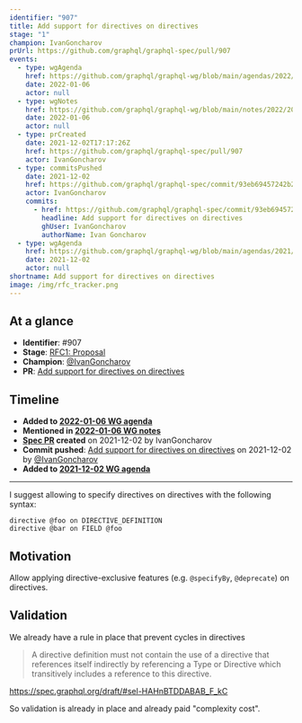 ```yaml
---
identifier: "907"
title: Add support for directives on directives
stage: "1"
champion: IvanGoncharov
prUrl: https://github.com/graphql/graphql-spec/pull/907
events:
  - type: wgAgenda
    href: https://github.com/graphql/graphql-wg/blob/main/agendas/2022/2022-01-06.md
    date: 2022-01-06
    actor: null
  - type: wgNotes
    href: https://github.com/graphql/graphql-wg/blob/main/notes/2022/2022-01-06.md
    date: 2022-01-06
    actor: null
  - type: prCreated
    date: 2021-12-02T17:17:26Z
    href: https://github.com/graphql/graphql-spec/pull/907
    actor: IvanGoncharov
  - type: commitsPushed
    date: 2021-12-02
    href: https://github.com/graphql/graphql-spec/commit/93eb69457242b2fd2d30181d6badf90032dd448b
    actor: IvanGoncharov
    commits:
      - href: https://github.com/graphql/graphql-spec/commit/93eb69457242b2fd2d30181d6badf90032dd448b
        headline: Add support for directives on directives
        ghUser: IvanGoncharov
        authorName: Ivan Goncharov
  - type: wgAgenda
    href: https://github.com/graphql/graphql-wg/blob/main/agendas/2021/2021-12-02.md
    date: 2021-12-02
    actor: null
shortname: Add support for directives on directives
image: /img/rfc_tracker.png
---
```


## At a glance

- **Identifier**: #907
- **Stage**: [RFC1: Proposal](https://github.com/graphql/graphql-spec/blob/main/CONTRIBUTING.md#stage-1-proposal)
- **Champion**: [@IvanGoncharov](https://github.com/IvanGoncharov)
- **PR**: [Add support for directives on directives](https://github.com/graphql/graphql-spec/pull/907)

<!-- BEGIN_CUSTOM_TEXT -->



<!-- END_CUSTOM_TEXT -->

## Timeline

- **Added to [2022-01-06 WG agenda](https://github.com/graphql/graphql-wg/blob/main/agendas/2022/2022-01-06.md)**
- **Mentioned in [2022-01-06 WG notes](https://github.com/graphql/graphql-wg/blob/main/notes/2022/2022-01-06.md)**
- **[Spec PR](https://github.com/graphql/graphql-spec/pull/907) created** on 2021-12-02 by IvanGoncharov
- **Commit pushed**: [Add support for directives on directives](https://github.com/graphql/graphql-spec/commit/93eb69457242b2fd2d30181d6badf90032dd448b) on 2021-12-02 by [@IvanGoncharov](https://github.com/IvanGoncharov)
- **Added to [2021-12-02 WG agenda](https://github.com/graphql/graphql-wg/blob/main/agendas/2021/2021-12-02.md)**

<!-- VERBATIM -->

---

I suggest allowing to specify directives on directives with the following syntax:
```
directive @foo on DIRECTIVE_DEFINITION
directive @bar on FIELD @foo
```

## Motivation

Allow applying directive-exclusive features (e.g. `@specifyBy`, `@deprecate`) on directives.

## Validation

We already have a rule in place that prevent cycles in directives
> A directive definition must not contain the use of a directive that references itself indirectly by referencing a Type or Directive which transitively includes a reference to this directive.

https://spec.graphql.org/draft/#sel-HAHnBTDDABAB_F_kC

So validation is already in place and already paid "complexity cost".
